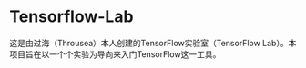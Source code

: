 # Tensorflow-Lab
这是由过海（Throusea）本人创建的TensorFlow实验室（TensorFlow Lab）。本项目旨在以一个个实验为导向来入门TensorFlow这一工具。
